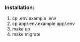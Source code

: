 ### Installation:

1. cp .env.example .env
2. cp app/.env.example app/.env
3. make up
4. make migrate